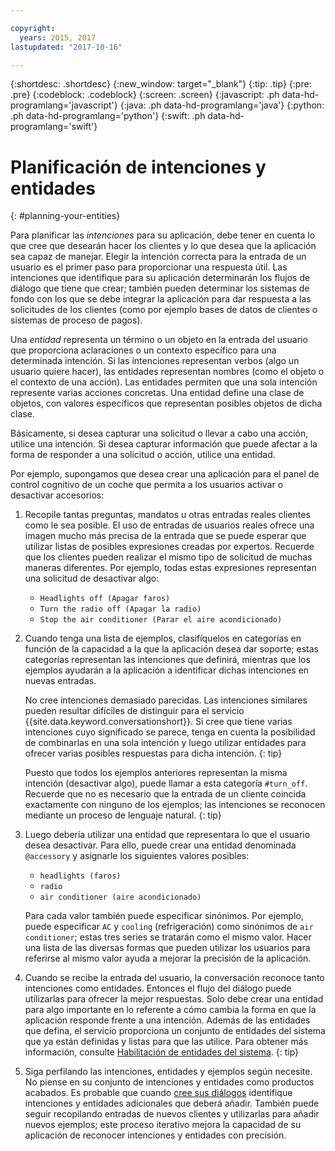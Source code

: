 ```yaml
---

copyright:
  years: 2015, 2017
lastupdated: "2017-10-16"

---
```


{:shortdesc: .shortdesc}
{:new_window: target="_blank"}
{:tip: .tip}
{:pre: .pre}
{:codeblock: .codeblock}
{:screen: .screen}
{:javascript: .ph data-hd-programlang='javascript'}
{:java: .ph data-hd-programlang='java'}
{:python: .ph data-hd-programlang='python'}
{:swift: .ph data-hd-programlang='swift'}

# Planificación de intenciones y entidades
{: #planning-your-entities}

Para planificar las *intenciones* para su aplicación, debe tener en cuenta lo que cree que desearán hacer los clientes y lo que desea que la aplicación sea capaz de manejar. Elegir la intención correcta para la entrada de un usuario es el primer paso para proporcionar una respuesta útil. Las intenciones que identifique para su aplicación determinarán los flujos de diálogo que tiene que crear; también pueden determinar los sistemas de fondo con los que se debe integrar la aplicación para dar respuesta a las solicitudes de los clientes (como por ejemplo bases de datos de clientes o sistemas de proceso de pagos).

Una *entidad* representa un término o un objeto en la entrada del usuario que proporciona aclaraciones o un contexto específico para una determinada intención. Si las intenciones representan verbos (algo un usuario quiere hacer), las entidades representan nombres (como el objeto o el contexto de una acción). Las entidades permiten que una sola intención represente varias acciones concretas. Una entidad define una clase de objetos, con valores específicos que representan posibles objetos de dicha clase.

Básicamente, si desea capturar una solicitud o llevar a cabo una acción, utilice una intención. Si desea capturar información que puede afectar a la forma de responder a una solicitud o acción, utilice una entidad.

Por ejemplo, supongamos que desea crear una aplicación para el panel de control cognitivo de un coche que permita a los usuarios activar o desactivar accesorios:

1.  Recopile tantas preguntas, mandatos u otras entradas reales clientes como le sea posible. El uso de entradas de usuarios reales ofrece una imagen mucho más precisa de la entrada que se puede esperar que utilizar listas de posibles expresiones creadas por expertos. Recuerde que los clientes pueden realizar el mismo tipo de solicitud de muchas maneras diferentes. Por ejemplo, todas estas expresiones representan una solicitud de desactivar algo:

    - `Headlights off (Apagar faros)`
    - `Turn the radio off (Apagar la radio)`
    - `Stop the air conditioner (Parar el aire acondicionado)`
1.  Cuando tenga una lista de ejemplos, clasifíquelos en categorías en función de la capacidad a la que la aplicación desea dar soporte; estas categorías representan las intenciones que definirá, mientras que los ejemplos ayudarán a la aplicación a identificar dichas intenciones en nuevas entradas.

    No cree intenciones demasiado parecidas. Las intenciones similares pueden resultar difíciles de distinguir para el servicio {{site.data.keyword.conversationshort}}. Si cree que tiene varias intenciones cuyo significado se parece, tenga en cuenta la posibilidad de combinarlas en una sola intención y luego utilizar entidades para ofrecer varias posibles respuestas para dicha intención.
    {: tip}

    Puesto que todos los ejemplos anteriores representan la misma intención (desactivar algo), puede llamar a esta categoría `#turn_off`.
    Recuerde que no es necesario que la entrada de un cliente coincida exactamente con ninguno de los ejemplos; las intenciones se reconocen mediante un proceso de lenguaje natural.
    {: tip}
1.  Luego debería utilizar una entidad que representara lo que el usuario desea desactivar. Para ello, puede crear una entidad denominada `@accessory` y asignarle los siguientes valores posibles:

    - `headlights (faros)`
    - `radio`
    - `air conditioner (aire acondicionado)`

    Para cada valor también puede especificar sinónimos. Por ejemplo, puede especificar `AC` y `cooling` (refrigeración) como sinónimos de `air conditioner`; estas tres series se tratarán como el mismo valor. Hacer una lista de las diversas formas que pueden utilizar los usuarios para referirse al mismo valor ayuda a mejorar la precisión de la aplicación.
1.  Cuando se recibe la entrada del usuario, la conversación reconoce tanto intenciones como entidades. Entonces el flujo del diálogo puede utilizarlas para ofrecer la mejor respuestas. Solo debe crear una entidad para algo importante en lo referente a cómo cambia la forma en que la aplicación responde frente a una intención.
    Además de las entidades que defina, el servicio proporciona un conjunto de entidades del sistema que ya están definidas y listas para que las utilice. Para obtener más información, consulte [Habilitación de entidades del sistema](entities.html#enable_system_entities).
    {: tip}
1.  Siga perfilando las intenciones, entidades y ejemplos según necesite. No piense en su conjunto de intenciones y entidades como productos acabados. Es probable que cuando [cree sus diálogos](dialog-build.html) identifique intenciones y entidades adicionales que deberá añadir. También puede seguir recopilando entradas de nuevos clientes y utilizarlas para añadir nuevos ejemplos; este proceso iterativo mejora la capacidad de su aplicación de reconocer intenciones y entidades con precisión.
